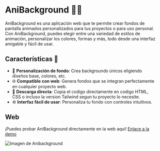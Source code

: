 # AniBackground 🎨✨

AniBackground es una aplicación web que te permite crear fondos de pantalla animados personalizados para tus proyectos o para uso personal. Con AniBackground, puedes elegir entre una variedad de estilos de animación, personalizar los colores, formas y más, todo desde una interfaz amigable y fácil de usar.

## Características 🚀

- 🎨 **Personalización de fondo**: Crea backgrounds únicos eligiendo diseños base, colores, etc.
- 🌐 **Compatible con web**: Genera fondos que se integran perfectamente en cualquier proyecto web.
- 💾 **Descarga directa**: Copia el codigo directamente en codigo HTML, CSS o incluso la version Tailwind segun tu proyecto lo necesite.
- ⚙️ **Interfaz fácil de usar**: Personaliza tu fondo con controles intuitivos.

## Web

¡Puedes probar AniBackground directamente en la web aquí! [Enlace a la demo](https://ani-background.vercel.app/)

![Imagen de Anibackground](https://res.cloudinary.com/ds3dttn8v/image/upload/f_auto,q_auto/v1/portfolio/projects/AniBackground%20Shot)
